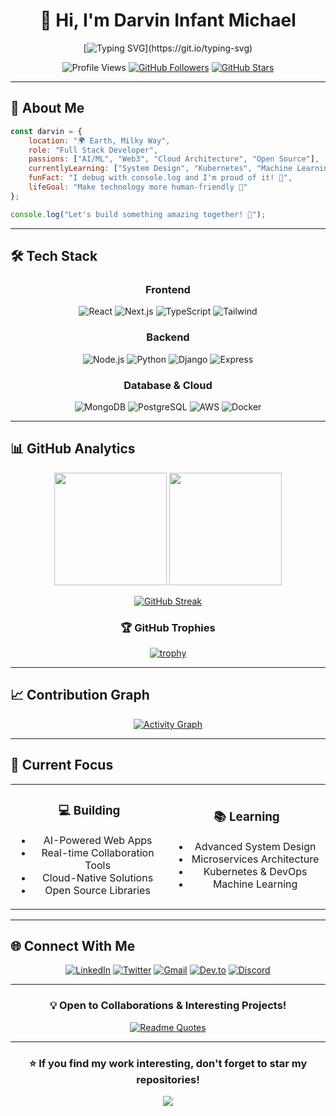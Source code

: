 <div align="center">

# 👋 Hi, I'm Darvin Infant Michael

[![Typing SVG](https://readme-typing-svg.demolab.com?font=Fira+Code&size=24&pause=1000&color=2E9EFF&center=true&vCenter=true&width=600&lines=Full+Stack+Developer+%F0%9F%9A%80;AI+%26+ML+Enthusiast+%F0%9F%A4%96;Open+Source+Contributor+%F0%9F%8C%9F;Always+Learning%2C+Always+Building!)](https://git.io/typing-svg)

![Profile Views](https://komarev.com/ghpvc/?username=DarvinInfantMichael&style=flat-square&color=2e9eff)
[![GitHub Followers](https://img.shields.io/github/followers/DarvinInfantMichael?style=flat-square&color=2e9eff&labelColor=1a1a1a)](https://github.com/DarvinInfantMichael)
[![GitHub Stars](https://img.shields.io/github/stars/DarvinInfantMichael?style=flat-square&color=2e9eff&labelColor=1a1a1a)](https://github.com/DarvinInfantMichael)

</div>

---

## 🚀 About Me

```javascript
const darvin = {
    location: "🌍 Earth, Milky Way",
    role: "Full Stack Developer",
    passions: ["AI/ML", "Web3", "Cloud Architecture", "Open Source"],
    currentlyLearning: ["System Design", "Kubernetes", "Machine Learning"],
    funFact: "I debug with console.log and I'm proud of it! 🐛",
    lifeGoal: "Make technology more human-friendly 💫"
};

console.log("Let's build something amazing together! 🚀");
```

---

## 🛠️ Tech Stack

<div align="center">

### Frontend
![React](https://img.shields.io/badge/React-20232A?style=for-the-badge&logo=react&logoColor=61DAFB)
![Next.js](https://img.shields.io/badge/Next.js-000000?style=for-the-badge&logo=next.js&logoColor=white)
![TypeScript](https://img.shields.io/badge/TypeScript-007ACC?style=for-the-badge&logo=typescript&logoColor=white)
![Tailwind](https://img.shields.io/badge/Tailwind_CSS-38B2AC?style=for-the-badge&logo=tailwind-css&logoColor=white)

### Backend
![Node.js](https://img.shields.io/badge/Node.js-339933?style=for-the-badge&logo=node.js&logoColor=white)
![Python](https://img.shields.io/badge/Python-3776AB?style=for-the-badge&logo=python&logoColor=white)
![Django](https://img.shields.io/badge/Django-092E20?style=for-the-badge&logo=django&logoColor=white)
![Express](https://img.shields.io/badge/Express.js-000000?style=for-the-badge&logo=express&logoColor=white)

### Database & Cloud
![MongoDB](https://img.shields.io/badge/MongoDB-47A248?style=for-the-badge&logo=mongodb&logoColor=white)
![PostgreSQL](https://img.shields.io/badge/PostgreSQL-316192?style=for-the-badge&logo=postgresql&logoColor=white)
![AWS](https://img.shields.io/badge/AWS-232F3E?style=for-the-badge&logo=amazon-aws&logoColor=white)
![Docker](https://img.shields.io/badge/Docker-2496ED?style=for-the-badge&logo=docker&logoColor=white)

</div>

---

## 📊 GitHub Analytics

<div align="center">
  
<img height="180em" src="https://github-readme-stats.vercel.app/api?username=DarvinInfantMichael&show_icons=true&theme=react&hide_border=true&bg_color=1F222E&title_color=2E9EFF&icon_color=2E9EFF&text_color=F8F8F2"/>
<img height="180em" src="https://github-readme-stats.vercel.app/api/top-langs/?username=DarvinInfantMichael&layout=compact&theme=react&hide_border=true&bg_color=1F222E&title_color=2E9EFF&text_color=F8F8F2"/>

</div>

<div align="center">

[![GitHub Streak](https://streak-stats.demolab.com?user=DarvinInfantMichael&theme=react&hide_border=true&background=1F222E&stroke=2E9EFF&ring=2E9EFF&fire=FF6B35&currStreakLabel=2E9EFF&sideLabels=F8F8F2&dates=F8F8F2)](https://git.io/streak-stats)

</div>

<div align="center">

### 🏆 GitHub Trophies
[![trophy](https://github-profile-trophy.vercel.app/?username=DarvinInfantMichael&theme=nord&no-frame=true&no-bg=true&column=7)](https://github.com/ryo-ma/github-profile-trophy)

</div>

---

## 📈 Contribution Graph

<div align="center">

[![Activity Graph](https://github-readme-activity-graph.vercel.app/graph?username=DarvinInfantMichael&custom_title=Darvin's%20Contribution%20Graph&bg_color=1F222E&color=2E9EFF&line=2E9EFF&point=F8F8F2&area_color=2E9EFF&title_color=F8F8F2&area=true&hide_border=true)](https://github.com/ashutosh00710/github-readme-activity-graph)

</div>

---

## 🎯 Current Focus

<table align="center">
<tr>
<td align="center" width="50%">

### 💻 Building
- AI-Powered Web Apps
- Real-time Collaboration Tools
- Cloud-Native Solutions
- Open Source Libraries

</td>
<td align="center" width="50%">

### 📚 Learning
- Advanced System Design
- Microservices Architecture
- Kubernetes & DevOps
- Machine Learning

</td>
</tr>
</table>

---

## 🌐 Connect With Me

<div align="center">

[![LinkedIn](https://img.shields.io/badge/LinkedIn-0077B5?style=for-the-badge&logo=linkedin&logoColor=white)](https://linkedin.com/in/darvin-infant-michael)
[![Twitter](https://img.shields.io/badge/Twitter-1DA1F2?style=for-the-badge&logo=twitter&logoColor=white)](https://twitter.com/darvinmichael)
[![Gmail](https://img.shields.io/badge/Gmail-EA4335?style=for-the-badge&logo=gmail&logoColor=white)](mailto:darvininfantmichael@gmail.com)
[![Dev.to](https://img.shields.io/badge/Dev.to-0A0A0A?style=for-the-badge&logo=dev.to&logoColor=white)](https://dev.to/darvinmichael)
[![Discord](https://img.shields.io/badge/Discord-5865F2?style=for-the-badge&logo=discord&logoColor=white)](https://discord.com/users/darvin#1234)

</div>

---

<div align="center">

### 💡 Open to Collaborations & Interesting Projects!

[![Readme Quotes](https://quotes-github-readme.vercel.app/api?type=horizontal&theme=dark)](https://github.com/piyushsuthar/github-readme-quotes)

</div>

---

<div align="center">

### ⭐ If you find my work interesting, don't forget to star my repositories!

<img src="https://capsule-render.vercel.app/api?type=waving&color=gradient&height=100&section=footer"/>

</div>
